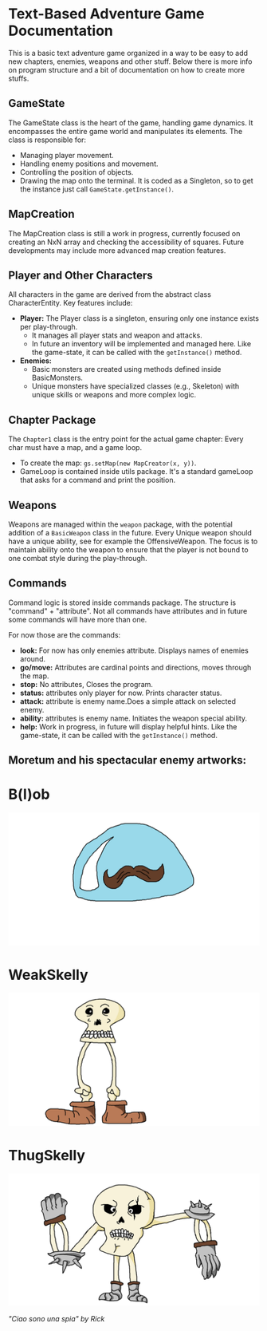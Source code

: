# Text-Based Adventure Game Documentation

This is a basic text adventure game organized in a way to be easy to add new chapters, enemies, weapons and other stuff.
Below there is more info on program structure and a bit of documentation on how to create more stuffs.

## GameState

The GameState class is the heart of the game, handling game dynamics.
It encompasses the entire game world and manipulates its elements.
The class is responsible for:
- Managing player movement.
- Handling enemy positions and movement.
- Controlling the position of objects.
- Drawing the map onto the terminal.
  It is coded as a Singleton, so to get the instance just call `GameState.getInstance()`.

## MapCreation

The MapCreation class is still a work in progress, currently focused on creating an NxN array and checking the accessibility of squares.
Future developments may include more advanced map creation features.

## Player and Other Characters

All characters in the game are derived from the abstract class CharacterEntity.
Key features include:

- **Player:** The Player class is a singleton, ensuring only one instance exists per play-through.
    - It manages all player stats and weapon and attacks.
    - In future an inventory will be implemented and managed here.
Like the game-state, it can be called with the `getInstance()` method.
- **Enemies:**
    - Basic monsters are created using methods defined inside BasicMonsters.
    - Unique monsters have specialized classes (e.g., Skeleton) with unique skills or weapons and more complex logic.

## Chapter Package

The `Chapter1` class is the entry point for the actual game chapter:
Every char must have a map, and a game loop.
- To create the map: `gs.setMap(new MapCreator(x, y))`.
- GameLoop is contained inside utils package. It's a standard gameLoop that asks for a command and print the position.

## Weapons

Weapons are managed within the `weapon` package, with the potential addition of a `BasicWeapon` class in the future.
Every Unique weapon should have a unique ability, see for example the OffensiveWeapon.
The focus is to maintain ability onto the weapon to ensure that the player is not bound to one combat style during the
play-through.

## Commands

Command logic is stored inside commands package.
The structure is "command" + "attribute".
Not  all commands have attributes and in future some commands will have more than one.

For now those are the commands:
- **look:** For now has only enemies attribute. Displays names of enemies around.
- **go/move:** Attributes are cardinal points and directions, moves through the map.
- **stop:** No attributes, Closes the program.
- **status:** attributes only player for now. Prints character status.
- **attack:** attribute is enemy name.Does a simple attack on selected enemy.
- **ability:** attributes is enemy name. Initiates the weapon special ability.
- **help:** Work in progress, in future will display helpful hints.
Like the game-state, it can be called with the `getInstance()` method.

## Moretum and his spectacular enemy artworks:
# B(l)ob
![B(l)ob](src/main/resources/artwork/B(l)ob.png)
# WeakSkelly
![WeakSkelly](src/main/resources/artwork/WeakSkelly.png)
# ThugSkelly
![ThugSkelly](src/main/resources/artwork/ThugSkelly.png)


*"Ciao sono una spia" by Rick*
